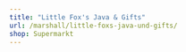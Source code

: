 ```yaml
---
title: "Little Fox's Java & Gifts"
url: /marshall/little-foxs-java-und-gifts/
shop: Supermarkt
---
```

